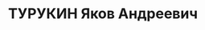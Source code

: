 ---
title: ТУРУКИН Яков Андреевич
description: "народився 1901 р., у с. Луніно Самарської губ. Росіянин, із селян, освіта\
  \ неповна середня, у 1924-1937 рр. член ВКП(б). \n  Проживав у Харкові. На-чальник\
  \ сектора підготовки кадрів заводу \"Серп і молот\". \n  Заарештований 28 вересня\
  \ 1937 р. за участь у військово-фашистській змові (статті 54-1 п. \"а\", 54-11 КК\
  \ УРСР) \n  Військовою колегією Верховного Суду СРСР 9 грудня 1937 р. (статті 54-2,\
  \ 54-8, 54-11 КК УРСР) засуджений до розстрілу з конфіскацією особистого майна.\
  \ \n  Розстріляний 10 грудня 1937 р. у Харкові. \n  Реабілітований 19 квітня 1958р."
---